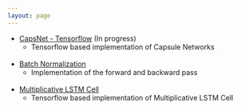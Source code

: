```yaml
---
layout: page
---
```


* [CapsNet - Tensorflow](https://github.com/mmz33/CapsNet) (In progress)
  * Tensorflow based implementation of Capsule Networks
<br><br>
* [Batch Normalization](https://github.com/mmz33/NN-Utils)
  * Implementation of the forward and backward pass
<br><br>
* [Multiplicative LSTM Cell](https://github.com/mmz33/RNN-Cells)
  * Tensorflow based implementation of Multiplicative LSTM Cell
